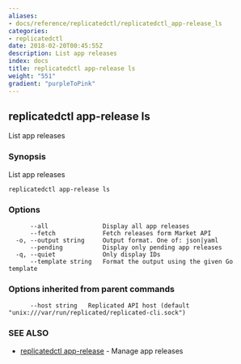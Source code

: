 ```yaml
---
aliases:
- docs/reference/replicatedctl/replicatedctl_app-release_ls
categories:
- replicatedctl
date: 2018-02-20T00:45:55Z
description: List app releases
index: docs
title: replicatedctl app-release ls
weight: "551"
gradient: "purpleToPink"
---
```


## replicatedctl app-release ls

List app releases

### Synopsis


List app releases

```
replicatedctl app-release ls
```

### Options

```
      --all               Display all app releases
      --fetch             Fetch releases form Market API
  -o, --output string     Output format. One of: json|yaml
      --pending           Display only pending app releases
  -q, --quiet             Only display IDs
      --template string   Format the output using the given Go template
```

### Options inherited from parent commands

```
      --host string   Replicated API host (default "unix:///var/run/replicated/replicated-cli.sock")
```

### SEE ALSO
* [replicatedctl app-release](/api/replicatedctl/replicatedctl_app-release/)	 - Manage app releases

